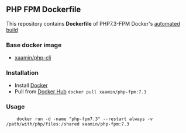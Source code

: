 ## PHP FPM Dockerfile
This repository contains **Dockerfile** of PHP7.3-FPM Docker's [automated build](https://hub.docker.com/r/xaamin/php-fpm)

### Base docker image
* [xaamin/php-cli](https://registry.hub.docker.com/r/xaamin/php)

### Installation
* Install [Docker](https://www.docker.com)
* Pull from [Docker Hub](https://hub.docker.com/r/xaamin/php-fpm) `docker pull xaamin/php-fpm:7.3`

### Usage
```
	docker run -d -name "php-fpm7.3" --restart always -v /path/with/php/files:/shared xaamin/php-fpm:7.3
```